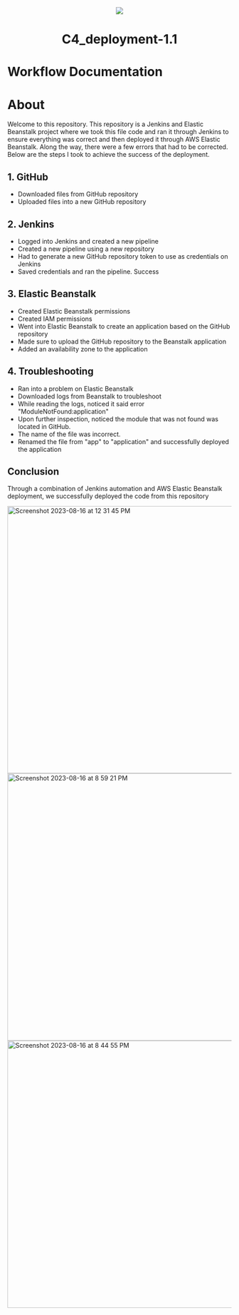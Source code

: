 <p align="center">
<img src="https://github.com/kura-labs-org/kuralabs_deployment_1/blob/main/Kuralogo.png">
</p>
<h1 align="center">C4_deployment-1.1<h1> 

# Workflow Documentation

# About

Welcome to this repository. This repository is a Jenkins and Elastic Beanstalk project where we took this file code and ran it through Jenkins to ensure everything was correct and then deployed it through AWS Elastic Beanstalk. Along the way, there were a few errors that had to be corrected. Below are the steps I took to achieve the success of the deployment.


## 1. GitHub

- Downloaded files from GitHub repository
- Uploaded files into a new GitHub repository

## 2. Jenkins

- Logged into Jenkins and created a new pipeline
- Created a new pipeline using a new repository
- Had to generate a new GitHub repository token to use as credentials on Jenkins
- Saved credentials and ran the pipeline. Success

## 3. Elastic Beanstalk

- Created Elastic Beanstalk permissions
- Created IAM permissions
- Went into Elastic Beanstalk to create an application based on the GitHub repository
- Made sure to upload the GitHub repository to the Beanstalk application
- Added an availability zone to the application

## 4. Troubleshooting

- Ran into a problem on Elastic Beanstalk
- Downloaded logs from Beanstalk to troubleshoot
- While reading the logs, noticed it said error "ModuleNotFound:application"
- Upon further inspection, noticed the module that was not found was located in GitHub.
- The name of the file was incorrect.
- Renamed the file from "app" to "application" and successfully deployed the application

## Conclusion

Through a combination of Jenkins automation and AWS Elastic Beanstalk deployment, we successfully deployed the code from this repository



<img width="600" alt="Screenshot 2023-08-16 at 12 31 45 PM" src="https://github.com/Jmo-101/c4_1.1_deployment/assets/138607757/a0fe2c95-7330-4613-9656-eb750bfde3e7">
  
  <img width="600" alt="Screenshot 2023-08-16 at 8 59 21 PM" src="https://github.com/Jmo-101/c4_first_deployment/assets/138607757/2b90bae0-88d0-44f6-9893-bcf3bf41a0c1">


<img width="600" alt="Screenshot 2023-08-16 at 8 44 55 PM" src="https://github.com/Jmo-101/c4_1.1_deployment/assets/138607757/5e9fced3-18db-4e76-8d10-73f410754e55">
